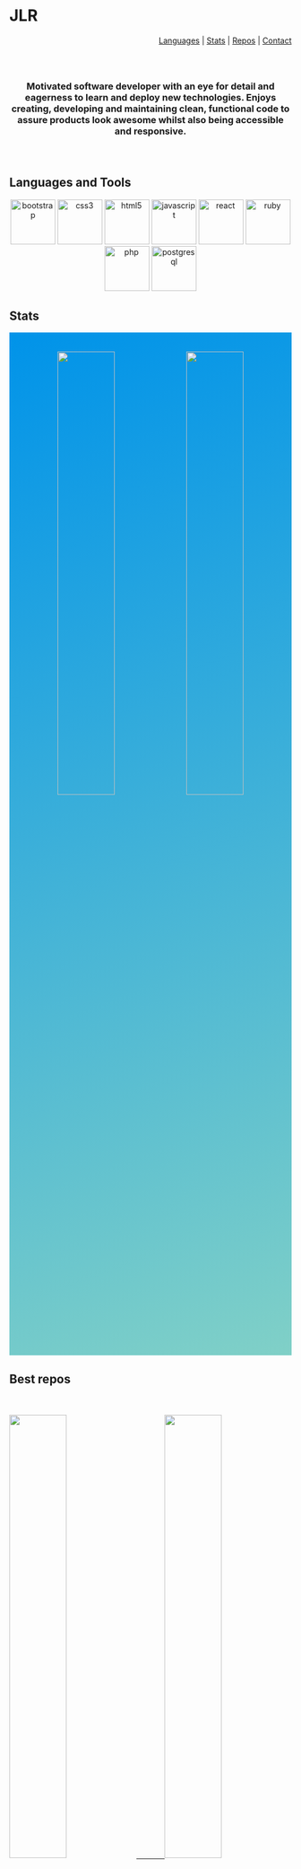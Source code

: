 <h1 align="">JLR </h1> 
<p align="right"><a href="#languages">Languages</a>  |   <a href="#stats">Stats</a>  |  <a href="#repos">Repos</a>  |  <a href="#contact">Contact</a </p>

<h3 align="center">
  <br/>
  <br/>
  Motivated software developer with an eye for detail and eagerness to learn and deploy new technologies. Enjoys creating, developing and maintaining clean, functional code to assure products look awesome whilst also being accessible and responsive.<br/><br/><br/></h3>
  
  <p id="languages"></p>


## Languages and Tools

<p align="center">
    <img src="https://cdn.jsdelivr.net/npm/simple-icons@2.19.0/icons/bootstrap.svg" alt="bootstrap" height="80" width="80" />
  <img src="https://cdn.jsdelivr.net/npm/simple-icons@2.19.0/icons/css3.svg" alt="css3" width="80" height="80"/>
  <img src="https://cdn.jsdelivr.net/npm/simple-icons@2.19.0/icons/html5.svg" alt="html5" width="80" height="80"/>
  <img src="https://cdn.jsdelivr.net/npm/simple-icons@2.19.0/icons/javascript.svg" alt="javascript" width="80" height="80"/>
  <img src="https://cdn.jsdelivr.net/npm/simple-icons@2.19.0/icons/react.svg" alt="react" width="80" height="80"/>
   <img src="https://cdn.jsdelivr.net/npm/simple-icons@2.19.0/icons/ruby.svg" alt="ruby" width="80" height="80"/>
  <img src="https://cdn.jsdelivr.net/npm/simple-icons@2.19.0/icons/php.svg" alt="php" width="80" height="80"/>
  <img src="https://cdn.jsdelivr.net/npm/simple-icons@2.19.0/icons/postgresql.svg" alt="postgresql" width="80" height="80"/>
</p>

<p id="stats"></p>

## Stats

<p align="center" style="background-color: #0093E9; background-image: linear-gradient(160deg, #0093E9 0%, #80D0C7 100%);">
  <br/>
  <br/>
 <img width="45%" src="https://github-readme-stats.vercel.app/api/top-langs/?username=xavierloos&layout=compact" />
 <img width="45%" src="https://github-readme-stats.vercel.app/api?username=xavierloos&show_icons=true" />
  <br/>
  <br/>
  <br/>
</p>

<p id="repos"></p>

## Best repos

<p align="justify">
  <br/>
  <br/>
  <a href="https://github.com/xavierloos/ravenous" target="_blank">
    <img height="auto" width="45%" src="https://github-readme-stats.vercel.app/api/pin/?username=xavierloos&repo=ravenous" />
  </a>
  <a href="https://github.com/xavierloos/jammming" target="_blank">
    <img height="auto" width="45%" src="https://github-readme-stats.vercel.app/api/pin/?username=xavierloos&repo=jammming" />
  </a>
  <a href="https://github.com/xavierloos/restaurant" target="_blank">
    <img height="auto" width="45%" src="https://github-readme-stats.vercel.app/api/pin/?username=xavierloos&repo=restaurant" />
  </a>
  <br/>
  <br/>
  <br/>
</p>

<p id="contact"></p>

## Connect with me

<p align="center">
  <br/>
  <br/>
  <a href="https://codepen.io/xavierloos" target="blank">
    <img align="center" src="https://cdn.jsdelivr.net/npm/simple-icons@3.0.1/icons/codepen.svg" alt="xavierloos" height="50" width="50" />
  </a>
  <a href="https://linkedin.com/in/xavierloos" target="blank">
    <img align="center" src="https://cdn.jsdelivr.net/npm/simple-icons@3.0.1/icons/linkedin.svg" alt="xavierloos" height="50" width="50" />
  </a>
  <a href="https://fb.com/xavierloos04" target="blank">
    <img align="center" src="https://cdn.jsdelivr.net/npm/simple-icons@3.0.1/icons/facebook.svg" alt="xavierloos04" height="50" width="50" />
  </a>
  <a href="https://instagram.com/xavierloos" target="blank">
    <img align="center" src="https://cdn.jsdelivr.net/npm/simple-icons@3.0.1/icons/instagram.svg" alt="xavierloos" height="50" width="50" />
  </a>
</p>

<p align="right">
  <img src="https://komarev.com/ghpvc/?username=xavierloos&label=Profile%20views&color=0e75b6&style=flat" alt="xavierloos" />
</p>
<!--
<p>
  <img align="left" src="https://github-readme-stats.vercel.app/api/top-langs?username=xavierloos&show_icons=true&locale=en&layout=compact" alt="xavierloos" />
</p>
<p>
  <img align="center" src="https://github-readme-stats.vercel.app/api?username=xavierloos&show_icons=true&locale=en" alt="xavierloos" />
</p>
Trophies
<p align="left">
  <a href="https://github.com/ryo-ma/github-profile-trophy">
    <img src="https://github-profile-trophy.vercel.app/?username=xavierloos" alt="xavierloos" />
  </a>
</p>



<!--
**xavierloos/xavierloos** is a ✨ _special_ ✨ repository because its `README.md` (this file) appears on your GitHub profile.

Here are some ideas to get you started:

- 🔭 I’m currently working on ...
- 🌱 I’m currently learning ...
- 👯 I’m looking to collaborate on ...
- 🤔 I’m looking for help with ...
- 💬 Ask me about ...
- 📫 How to reach me: ...
- 😄 Pronouns: ...
- ⚡ Fun fact: ...
-->
